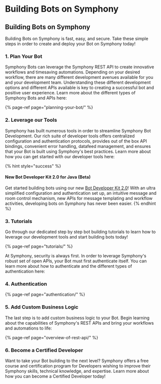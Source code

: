 # Building Bots on Symphony

## Building Bots on Symphony

Building Bots on Symphony is fast, easy, and secure. Take these simple steps in order to create and deploy your Bot on Symphony today!

### 1. Plan Your Bot

Symphony Bots can leverage the Symphony REST API to create innovative workflows and timesaving automations. Depending on your desired workflow, there are many different development avenues available for you and your development team. Understanding these different development options and different APIs available is key to creating a successful bot and positive user experience. Learn more about the different types of Symphony Bots and APIs here:

{% page-ref page="planning-your-bot/" %}

### 2. Leverage our Tools

Symphony has built numerous tools in order to streamline Symphony Bot Development. Our rich suite of developer tools offers centralized configuration and authentication protocols, provides out of the box API bindings, convenient error handling, datafeed management, and ensures that your Bot is built using Symphony's best practices. Learn more about how you can get started with our developer tools here:

{% hint style="success" %}
#### New Bot Developer Kit 2.0 for Java \(Beta\)

Get started building bots using our new [Bot Developer Kit 2.0](../developer-tools/developer-tools/bdk-2.0/)! With an ultra simplified configuration and authentication set up, an intuitive message and room control mechanism, new APIs for message templating and workflow activities, developing bots on Symphony has never been easier.
{% endhint %}

### 3.  Tutorials

Go through our dedicated step by step bot building tutorials to learn how to leverage our development tools and start building bots today!

{% page-ref page="tutorials/" %}

At Symphony, security is always first. In order to leverage Symphony's robust set of open APIs, your Bot must first authenticate itself. You can learn more about how to authenticate and the different types of authentication here:

### 4.  Authentication

{% page-ref page="authentication/" %}

### 5.  Add Custom Business Logic

The last step is to add custom business logic to your Bot. Begin learning about the capabilities of Symphony's REST APIs and bring your workflows and automations to life:

{% page-ref page="overview-of-rest-api/" %}

### 6.  Become a Certified Developer

Want to take your Bot building to the next level? Symphony offers a free course and certification program for Developers wishing to improve their Symphony skills, technical knowledge, and expertise. Learn more about how you can become a Certified Developer today!

